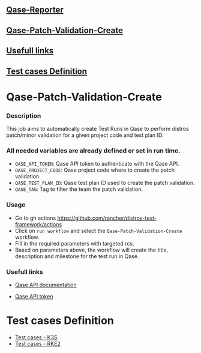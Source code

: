 ## [Qase-Reporter](../pkg/qase/README.md)
## [Qase-Patch-Validation-Create](#qase-patch-validation-create)
## [Usefull links](#usefull-links)
## [Test cases Definition](#test-cases-definition)


# Qase-Patch-Validation-Create

### Description
This job aims to automatically create Test Runs in Qase to perform distros patch/minor validation for a given project code and test plan ID.

### All needed variables are already defined or set in run time.

- `QASE_API_TOKEN`: Qase API token to authenticate with the Qase API.
- `QASE_PROJECT_CODE`: Qase project code where to create the patch validation.
- `QASE_TEST_PLAN_ID`: Qase test plan ID used to create the patch validation.
- `QASE_TAG`: Tag to filter the team the patch validation.

### Usage
- Go to gh actions https://github.com/rancher/distros-test-framework/actions
- Click on `run workflow` and select the `Qase-Patch-Validation-Create` workflow.
- Fill in the required parameters with targeted rcs.
- Based on parameters above, the workflow will create the title, description and milestone for the test run in Qase.

### Usefull links
- [Qase API documentation](https://developers.qase.io/reference/introduction-to-the-qase-api)

- [Qase API token](https://app.qase.io/user/api/token)


# Test cases Definition
- [Test cases - K3S](https://app.qase.io/plan/K3SRKE2/15)
- [Test cases - RKE2](https://app.qase.io/plan/K3SRKE2/14)


